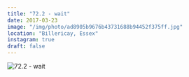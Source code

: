 ```yaml
---
title: "72.2 - wait"
date: 2017-03-23
image: "/img/photo/ad8905b9676b43731688b94452f375ff.jpg"
location: "Billericay, Essex"
instagram: true
draft: false
---
```


![72.2 - wait](/img/photo/ad8905b9676b43731688b94452f375ff.jpg)
